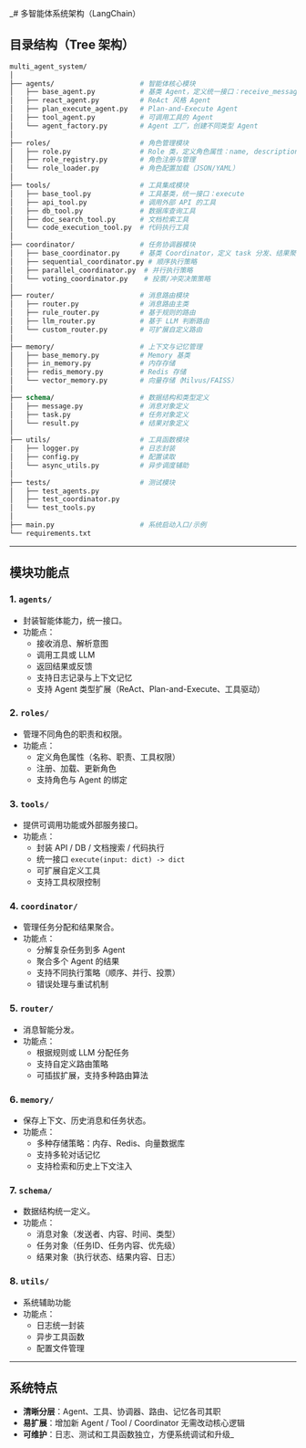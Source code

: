 _# 多智能体系统架构（LangChain）

## 目录结构（Tree 架构）
```graphql
multi_agent_system/
│
├── agents/                     # 智能体核心模块
│   ├── base_agent.py           # 基类 Agent，定义统一接口：receive_message, act, return_result
│   ├── react_agent.py          # ReAct 风格 Agent
│   ├── plan_execute_agent.py   # Plan-and-Execute Agent
│   ├── tool_agent.py           # 可调用工具的 Agent
│   └── agent_factory.py        # Agent 工厂，创建不同类型 Agent
│
├── roles/                      # 角色管理模块
│   ├── role.py                 # Role 类，定义角色属性：name, description, tools, permissions
│   ├── role_registry.py        # 角色注册与管理
│   └── role_loader.py          # 角色配置加载（JSON/YAML）
│
├── tools/                      # 工具集成模块
│   ├── base_tool.py            # 工具基类，统一接口：execute
│   ├── api_tool.py             # 调用外部 API 的工具
│   ├── db_tool.py              # 数据库查询工具
│   ├── doc_search_tool.py      # 文档检索工具
│   └── code_execution_tool.py  # 代码执行工具
│
├── coordinator/                # 任务协调器模块
│   ├── base_coordinator.py     # 基类 Coordinator，定义 task 分发、结果聚合接口
│   ├── sequential_coordinator.py # 顺序执行策略
│   ├── parallel_coordinator.py  # 并行执行策略
│   └── voting_coordinator.py    # 投票/冲突决策策略
│
├── router/                     # 消息路由模块
│   ├── router.py               # 消息路由主类
│   ├── rule_router.py          # 基于规则的路由
│   ├── llm_router.py           # 基于 LLM 判断路由
│   └── custom_router.py        # 可扩展自定义路由
│
├── memory/                     # 上下文与记忆管理
│   ├── base_memory.py          # Memory 基类
│   ├── in_memory.py            # 内存存储
│   ├── redis_memory.py         # Redis 存储
│   └── vector_memory.py        # 向量存储（Milvus/FAISS）
│
├── schema/                     # 数据结构和类型定义
│   ├── message.py              # 消息对象定义
│   ├── task.py                 # 任务对象定义
│   └── result.py               # 结果对象定义
│
├── utils/                      # 工具函数模块
│   ├── logger.py               # 日志封装
│   ├── config.py               # 配置读取
│   └── async_utils.py          # 异步调度辅助
│
├── tests/                      # 测试模块
│   ├── test_agents.py
│   ├── test_coordinator.py
│   └── test_tools.py
│
├── main.py                     # 系统启动入口/示例
└── requirements.txt
```

---

## 模块功能点

### 1. `agents/`
- 封装智能体能力，统一接口。
- 功能点：
  - 接收消息、解析意图
  - 调用工具或 LLM
  - 返回结果或反馈
  - 支持日志记录与上下文记忆
  - 支持 Agent 类型扩展（ReAct、Plan-and-Execute、工具驱动）

### 2. `roles/`
- 管理不同角色的职责和权限。
- 功能点：
  - 定义角色属性（名称、职责、工具权限）
  - 注册、加载、更新角色
  - 支持角色与 Agent 的绑定

### 3. `tools/`
- 提供可调用功能或外部服务接口。
- 功能点：
  - 封装 API / DB / 文档搜索 / 代码执行
  - 统一接口 `execute(input: dict) -> dict`
  - 可扩展自定义工具
  - 支持工具权限控制

### 4. `coordinator/`
- 管理任务分配和结果聚合。
- 功能点：
  - 分解复杂任务到多 Agent
  - 聚合多个 Agent 的结果
  - 支持不同执行策略（顺序、并行、投票）
  - 错误处理与重试机制

### 5. `router/`
- 消息智能分发。
- 功能点：
  - 根据规则或 LLM 分配任务
  - 支持自定义路由策略
  - 可插拔扩展，支持多种路由算法

### 6. `memory/`
- 保存上下文、历史消息和任务状态。
- 功能点：
  - 多种存储策略：内存、Redis、向量数据库
  - 支持多轮对话记忆
  - 支持检索和历史上下文注入

### 7. `schema/`
- 数据结构统一定义。
- 功能点：
  - 消息对象（发送者、内容、时间、类型）
  - 任务对象（任务ID、任务内容、优先级）
  - 结果对象（执行状态、结果内容、日志）

### 8. `utils/`
- 系统辅助功能
- 功能点：
  - 日志统一封装
  - 异步工具函数
  - 配置文件管理

---

## 系统特点
- **清晰分层**：Agent、工具、协调器、路由、记忆各司其职
- **易扩展**：增加新 Agent / Tool / Coordinator 无需改动核心逻辑
- **可维护**：日志、测试和工具函数独立，方便系统调试和升级_
